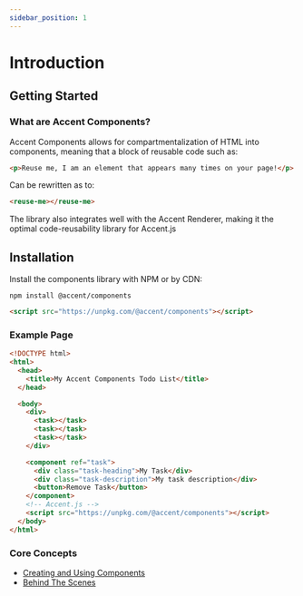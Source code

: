 ```yaml
---
sidebar_position: 1
---
```


# Introduction

## Getting Started

### What are Accent Components?

Accent Components allows for compartmentalization of HTML into components, meaning that a block of reusable code such as:

```html
<p>Reuse me, I am an element that appears many times on your page!</p>
```

Can be rewritten as to:

```html
<reuse-me></reuse-me>
```

The library also integrates well with the Accent Renderer, making it the optimal code-reusability library for Accent.js

## Installation

Install the components library with NPM or by CDN:

```shell
npm install @accent/components
```

```html
<script src="https://unpkg.com/@accent/components"></script>
```

### Example Page

```html
<!DOCTYPE html>
<html>
  <head>
    <title>My Accent Components Todo List</title>
  </head>

  <body>
    <div>
      <task></task>
      <task></task>
      <task></task>
    </div>

    <component ref="task">
      <div class="task-heading">My Task</div>
      <div class="task-description">My task description</div>
      <button>Remove Task</button>
    </component>
    <!-- Accent.js -->
    <script src="https://unpkg.com/@accent/components"></script>
  </body>
</html>
```

### Core Concepts

- [Creating and Using Components](creating-and-using-components)
- [Behind The Scenes](behind-the-scenes)
